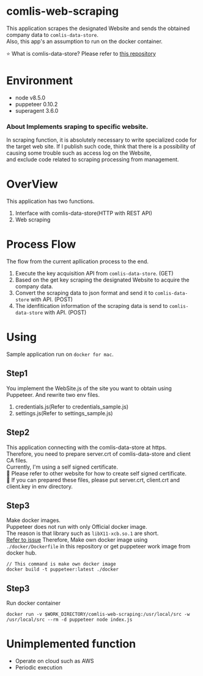 # comlis-web-scraping
This application scrapes the designated Website and sends the obtained company data to `comlis-data-store`.  
Also, this app's an assumption to run on the docker container.

:star:  What is comlis-data-store? Please refer to [this repository](https://github.com/hotdrop/comlis-data-store)

# Environment
- node v8.5.0
- puppeteer 0.10.2
- superagent 3.6.0

### About Implements sraping to specific website.
In scraping function, it is absolutely necessary to write specialized code for the target web site.
If I publish such code, think that there is a possibility of causing some trouble such as access log on the Website,  
and exclude code related to scraping processing from management.  

# OverView
This application has two functions.
  1. Interface with comlis-data-store(HTTP with REST API)
  2. Web scraping

# Process Flow
The flow from the current apllication process to the end.  
  1. Execute the key acquisition API from `comlis-data-store`. (GET)
  2. Based on the get key scraping the designated Website to acquire the company data.
  3. Convert the scraping data to json format and send it to `comlis-data-store` with API. (POST)
  4. The idenfitication information of the scraping data is send to `comlis-data-store` with API. (POST)

# Using
Sample application run on `docker for mac`.

## Step1
You implement the WebSite.js of the site you want to obtain using Puppeteer.
And rewrite two env files.
1. credentials.js(Refer to credentials_sample.js)
2. settings.js(Refer to settings_sample.js)

## Step2
This application connecting with the comlis-data-store at https.  
Therefore, you need to prepare server.crt of comlis-data-store and client CA files.  
Currently, I'm using a self signed certificate.  
:tropical_fish: Please refer to other website for how to create self signed certificate.  
:tropical_fish: If you can prepared these files, please put server.crt, client.crt and client.key in env directory.

## Step3
Make docker images.  
Puppeteer does not run with only Official docker image.   
The reason is that library such as `libX11-xcb.so.1` are short.  
[Refer to issue](https://github.com/GoogleChrome/puppeteer/issues/290#issuecomment-322921352)
Therefore, Make own docker image using `./docker/Dockerfile` in this repository or get puppeteer work image from docker hub.
```command
// This command is make own docker image
docker build -t puppeteer:latest ./docker
```

## Step3
Run docker container
```command
docker run -v $WORK_DIRECTORY/comlis-web-scraping:/usr/local/src -w /usr/local/src --rm -d puppeteer node index.js
```

# Unimplemented function
  - Operate on cloud such as AWS
  - Periodic execution
